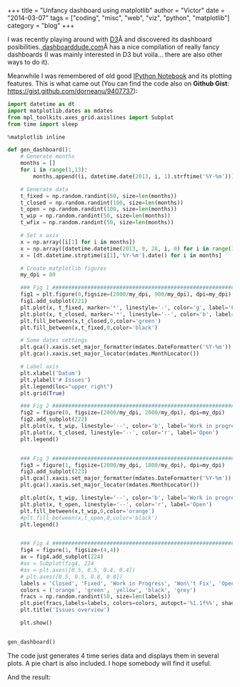 +++
title = "Unfancy dashboard using matplotlib"
author = "Victor"
date = "2014-03-07"
tags = ["coding", "misc", "web", "viz", "python", "matplotlib"]
category = "blog"
+++

I was recently playing around with [D3][1]Â and discovered its dashboard posibilities.[ dashboarddude.com][2]Â has a nice compilation of really fancy dashboards (I was mainly interested in D3 but voila... there are also other ways to do it).

Meanwhile I was remembered of old good [IPython Notebook][3] and its plotting features. This is what came out (You can find the code also on **Github Gist**: <https://gist.github.com/dorneanu/9407737>):

~~~ python
import datetime as dt
import matplotlib.dates as mdates
from mpl_toolkits.axes_grid.axislines import Subplot
from time import sleep

%matplotlib inline

def gen_dashboard():
    # Generate months
    months = []
    for i in range(1,13):
        months.append((i, datetime.date(2013, i, 1).strftime('%Y-%m')))

    # Generate data
    t_fixed = np.random.randint(50, size=len(months))
    t_closed = np.random.randint(100, size=len(months))
    t_open = np.random.randint(100, size=len(months))
    t_wip = np.random.randint(50, size=len(months))
    t_wfix = np.random.randint(50, size=len(months))

    # Set x axis
    x = np.array([i[1] for i in months])
    x = np.array([datetime.datetime(2013, 9, 28, i, 0) for i in range(12)])
    x = [dt.datetime.strptime(i[1],'%Y-%m').date() for i in months]

    # Create matplotlib figures
    my_dpi = 80

    ### Fig 1 ##########################################################
    fig1 = plt.figure(0,figsize=(2000/my_dpi, 900/my_dpi), dpi=my_dpi)
    fig1.add_subplot(221)
    plt.plot(x, t_fixed, marker='*', linestyle='-', color='g', label='Fixed')
    plt.plot(x, t_closed, marker='*', linestyle='--', color='b', label='Closed')
    plt.fill_between(x,t_closed,0,color='green')
    plt.fill_between(x,t_fixed,0,color='black')

    # Some dates settings
    plt.gca().xaxis.set_major_formatter(mdates.DateFormatter('%Y-%m'))
    plt.gca().xaxis.set_major_locator(mdates.MonthLocator())

    # Label axis
    plt.xlabel('Datum')
    plt.ylabel('# Issues')
    plt.legend(loc="upper right")
    plt.grid(True)

    ### Fig 2 ##########################################################
    fig2 = figure(0, figsize=(2000/my_dpi, 2000/my_dpi), dpi=my_dpi)
    fig2.add_subplot(222)
    plt.plot(x, t_wip, linestyle='--', color='b', label='Work in progress')
    plt.plot(x, t_closed, linestyle='--', color='r', label='Open')
    plt.legend()


    ### Fig 3 ##########################################################
    fig3 = figure(1, figsize=(2000/my_dpi, 1800/my_dpi), dpi=my_dpi)
    fig3.add_subplot(223)
    plt.gca().xaxis.set_major_formatter(mdates.DateFormatter('%Y-%m'))
    plt.gca().xaxis.set_major_locator(mdates.MonthLocator())

    plt.plot(x, t_wip, linestyle='--', color='b', label='Work in progress')
    plt.plot(x, t_open, linestyle='--', color='r', label='Open')
    plt.fill_between(x,t_wip,0,color='orange')
    #plt.fill_between(x,t_open,0,color='black')
    plt.legend()


    ### Fig 4 #########################################################
    fig4 = figure(1, figsize=(4,4))
    ax = fig4.add_subplot(224)
    #ax = Subplot(fig4, 224
    #ax = plt.axes([0.5, 0.5, 0.4, 0.4])
    # plt.axes([0.5, 0.5, 0.8, 0.8])
    labels = 'Closed', 'Fixed', 'Work in Progress', 'Won\'t Fix', 'Open'
    colors = ('orange', 'green', 'yellow', 'black', 'grey')
    fracs = np.random.randint(50, size=len(labels))
    plt.pie(fracs,labels=labels, colors=colors, autopct='%1.1f%%', shadow=True, startangle=90)
    plt.title('Issues overview')

    plt.show()


gen_dashboard()
~~~

The code just generates 4 time series data and displays them in several plots. A pie chart is also included. I hope somebody will find it useful.

And the result:

 [1]: http://d3js.org/
 [2]: http://dashboarddude.com/
 [3]: http://ipython.org/notebook
